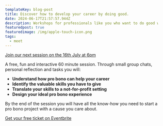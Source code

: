 ```yaml
---
templateKey: blog-post
title: Discover how to develop your career by doing good.
date: 2024-06-17T21:57:57.944Z
description: Workshops for professionals like you who want to do good with their day job.
featuredpost: true
featuredimage: /img/apple-touch-icon.png
tags:
  - meet
---
```

[J﻿oin our next session on the 16th July at 6pm](https://www.eventbrite.com/e/discover-how-to-develop-your-career-by-doing-good-in-this-online-workshop-tickets-926539734287?aff=oddtdtcreator)

A free, fun and interactive 60 minute session. Through small group chats, personal reflection and tasks you will:

* **Understand how pro bono can help your career**
* **Identify the valuable skills you have to give**
* **Translate your skills to a not-for-profit setting**
* **Design your ideal pro bono experience**

By the end of the session you will have all the know-how you need to start a pro bono project with a cause you care about.

[Get your free ticket on Eventbrite](https://www.eventbrite.com/e/discover-how-to-develop-your-career-by-doing-good-in-this-online-workshop-tickets-926539734287?aff=oddtdtcreator)